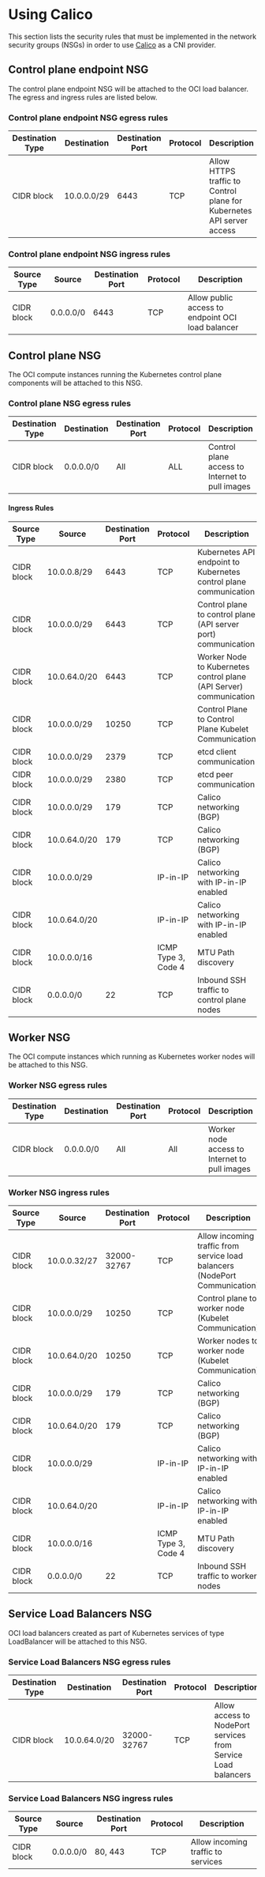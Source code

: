 # Using Calico

This section lists the security rules that must be implemented in the network security groups (NSGs) in order to use [Calico][calico] as a CNI provider.

## Control plane endpoint NSG

The control plane endpoint NSG will be attached to the OCI load balancer. The egress and ingress rules are listed below.

### Control plane endpoint NSG egress rules

| Destination Type | Destination       |  Destination Port | Protocol  | Description                                                              |
| ---------------- | ----------------- | ----------------- | --------- | ------------------------------------------------------------------------ |
| CIDR block       | 10.0.0.0/29       |  6443             | TCP       | Allow HTTPS traffic to Control plane for Kubernetes API server access    |

### Control plane endpoint NSG ingress rules

| Source Type      | Source            |  Destination Port | Protocol             | Description                                       |
| ---------------- | ----------------- | ----------------- | ---------            | ------------------------------------------------  |
| CIDR block       | 0.0.0.0/0         | 6443              |  TCP                 | Allow public access to endpoint OCI load balancer     |

## Control plane NSG

The OCI compute instances running the Kubernetes control plane components will be attached to this NSG.

### Control plane NSG egress rules

| Destination Type | Destination       |  Destination Port | Protocol  | Description                                     |
| ---------------- | ----------------- | ----------------- | --------- | ----------------------------------------------- |
| CIDR block       |  0.0.0.0/0        |  All              | ALL       | Control plane access to Internet to pull images |

#### Ingress Rules

| Source Type      | Source            |  Destination Port | Protocol             | Description                                                           |
| ---------------- | ----------------- | ----------------- | -------------------- |-----------------------------------------------------------------------|
| CIDR block       | 10.0.0.8/29       | 6443              |  TCP                 | Kubernetes API endpoint to Kubernetes control plane communication     |
| CIDR block       | 10.0.0.0/29       | 6443              |  TCP                 | Control plane to control plane (API server port) communication        |
| CIDR block       | 10.0.64.0/20      | 6443              |  TCP                 | Worker Node to Kubernetes control plane (API Server) communication    |
| CIDR block       | 10.0.0.0/29       | 10250             |  TCP                 | Control Plane to Control Plane Kubelet Communication                  |
| CIDR block       | 10.0.0.0/29       | 2379              |  TCP                 | etcd client communication                                             |
| CIDR block       | 10.0.0.0/29       | 2380              |  TCP                 | etcd peer communication                                               |
| CIDR block       | 10.0.0.0/29       | 179               |  TCP                 | Calico networking (BGP)                                               |
| CIDR block       | 10.0.64.0/20      | 179               |  TCP                 | Calico networking (BGP)                                               |
| CIDR block       | 10.0.0.0/29       |                   |  IP-in-IP            | Calico networking with IP-in-IP enabled                               |
| CIDR block       | 10.0.64.0/20      |                   |  IP-in-IP            | Calico networking with IP-in-IP enabled                               |
| CIDR block       | 10.0.0.0/16       |                   |  ICMP Type 3, Code 4 | MTU Path discovery                                                    |
| CIDR block       | 0.0.0.0/0         | 22                |  TCP                 | Inbound SSH traffic to control plane nodes                            |


## Worker NSG

The OCI compute instances which running as Kubernetes worker nodes will be attached to this NSG.

### Worker NSG egress rules

| Destination Type | Destination       |  Destination Port | Protocol  | Description                           |
| ---------------- | ----------------- | ----------------- | --------- | ------------------------------------- |
| CIDR block       |  0.0.0.0/0        |  All              | All       | Worker node access to Internet to pull images       |

### Worker NSG ingress rules

| Source Type      | Source            |  Destination Port | Protocol             | Description                                                           |
| ---------------- | ----------------- | ----------------- | -------------------- | --------------------------------------------------------------------- |
| CIDR block       | 10.0.0.32/27      | 32000-32767       |  TCP                 | Allow incoming traffic from service load balancers (NodePort Communication)                  |
| CIDR block       | 10.0.0.0/29       | 10250             |  TCP                 | Control plane to worker node (Kubelet Communication)                  |
| CIDR block       | 10.0.64.0/20      | 10250             |  TCP                 | Worker nodes to worker node (Kubelet Communication)                   |
| CIDR block       | 10.0.0.0/29       | 179               |  TCP                 | Calico networking (BGP)                                               |
| CIDR block       | 10.0.64.0/20      | 179               |  TCP                 | Calico networking (BGP)                                               |
| CIDR block       | 10.0.0.0/29       |                   |  IP-in-IP            | Calico networking with IP-in-IP enabled                               |
| CIDR block       | 10.0.64.0/20      |                   |  IP-in-IP            | Calico networking with IP-in-IP enabled                               |
| CIDR block       | 10.0.0.0/16       |                   |  ICMP Type 3, Code 4 | MTU Path discovery                                                    |
| CIDR block       | 0.0.0.0/0         | 22                |  TCP                 | Inbound SSH traffic to worker nodes                                   |

## Service Load Balancers NSG

OCI load balancers created as part of Kubernetes services of type LoadBalancer will be attached to this NSG.

### Service Load Balancers NSG egress rules

| Destination Type | Destination       |  Destination Port | Protocol  | Description                           |
| ---------------- | ----------------- | ----------------- | --------- | ------------------------------------- |
| CIDR block       |  10.0.64.0/20     |  32000-32767      | TCP       | Allow access to NodePort services from Service Load balancers       |

### Service Load Balancers NSG ingress rules

| Source Type      | Source            |  Destination Port | Protocol             | Description                                       |
| ---------------- | ----------------- | ----------------- | ---------            | ------------------------------------------------  |
| CIDR block       | 0.0.0.0/0         |   80, 443         |  TCP                 | Allow incoming traffic to services                |

[calico]: https://www.tigera.io/project-calico/
